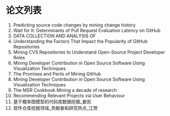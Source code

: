 # 论文列表

1. Predicting source code changes by mining change history   
2. Wait for It: Determinants of Pull Request Evaluation Latency on GitHub
3. DATA COLLECTION AND ANALYSIS OF
4. Understanding the Factors That Impact the Popularity of GitHub Repositories
5. Mining CVS Repositories to Understand Open-Source Project Developer Roles
6. Mining Developer Contribution in Open Source Software Using Visualization Techniques 
7. The Promises and Perils of Mining GitHub
8. Mining Developer Contribution in Open Source Software Using Visualization Techniques 
9. The MSR Cookbook Mining a decade of research 
10. Recommending Relevant Projects via User Behaviour
11. 基于概率图模型的代码库数据挖掘_姜凯
12. 软件仓库挖掘领域_贡献者和研究热点_江贺

